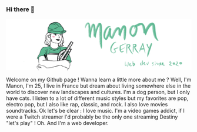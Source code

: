 ### Hi there 👋

<img src="manon.png" alt="Manon works" />

Welcome on my Github page ! Wanna learn a little more about me ? Well, I'm Manon, I'm 25, I live in France but dream about living somewhere else in the world to discover new landscapes and cultures. I'm a dog person, but I only have cats. I listen to a lot of different music styles but my favorites are pop, electro pop, but I also like rap, classic, and rock. I also love movies soundtracks. Ok let's be clear : I love music. I'm a video games addict, if I were a Twitch streamer I'd probably be the only one streaming Destiny "let's play" ! Oh. And I'm a web developer. 


